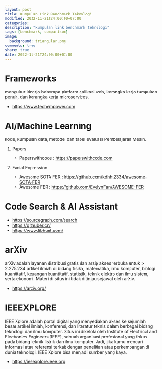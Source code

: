 ```yaml
---
layout: post
title: Kumpulan Link Benchmark Teknologi
modified: 2022-11-21T24:00:00+07:00
categories:
description: "kumpulan link benchmark teknologi"
tags: [benchmark, comparison]
image:
  background: triangular.png
comments: true
share: true
date: 2022-11-21T24:00:00+07:00
---
```


# Frameworks
mengukur kinerja beberapa platform aplikasi web, kerangka kerja tumpukan penuh, dan kerangka kerja microservices.

* https://www.techempower.com


# AI/Machine Learning
kode, kumpulan data, metode, dan tabel evaluasi Pembelajaran Mesin.


1.  Papers

    * Paperswithcode : https://paperswithcode.com

2.  Facial Expression

    * Awesome SOTA FER : https://github.com/kdhht2334/awesome-SOTA-FER
    * Awesome FER : https://github.com/EvelynFan/AWESOME-FER

# Code Search & AI Assistant

- https://sourcegraph.com/search
- https://githuber.cn/
- https://www.libhunt.com/

# arXiv

arXiv adalah layanan distribusi gratis dan arsip akses terbuka untuk > 2.275.234 artikel ilmiah di bidang fisika, matematika, ilmu komputer, biologi kuantitatif, keuangan kuantitatif, statistik, teknik elektro dan ilmu sistem, serta ekonomi. Materi di situs ini tidak ditinjau sejawat oleh arXiv.

- https://arxiv.org/

# IEEEXPLORE 
IEEE Xplore adalah portal digital yang menyediakan akses ke sejumlah besar artikel ilmiah, konferensi, dan literatur teknis dalam berbagai bidang teknologi dan ilmu komputer. Situs ini dikelola oleh Institute of Electrical and Electronics Engineers (IEEE), sebuah organisasi profesional yang fokus pada bidang teknik listrik dan ilmu komputer. Jadi, jika kamu mencari informasi atau referensi terkait dengan penelitian atau perkembangan di dunia teknologi, IEEE Xplore bisa menjadi sumber yang kaya.

- https://ieeexplore.ieee.org